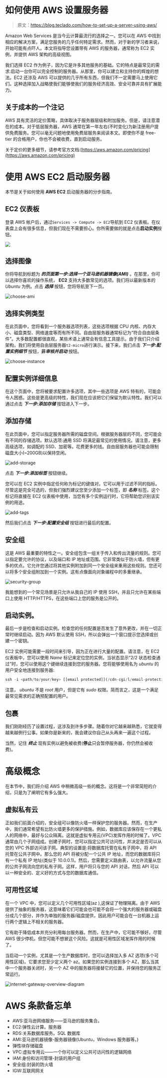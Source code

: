 # 如何使用 AWS 设置服务器

> 原文：<https://blog.teclado.com/how-to-set-up-a-server-using-aws/>

Amazon Web Services 是当今云计算最流行的选择之一。您可以在 AWS 中找到相应的解决方案，满足您服务的几乎任何特定需求。然而，对于新的学习者来说，开始可能有点吓人。本文将指导您设置带有 AWS 的服务器，通常称为 EC2 实例，并提供 AWS 架构的高级视图。

我们选择 EC2 作为例子，因为它是许多其他服务的基础。它的特点是最常见的需求:启动一台你可以完全控制的服务器。从那里，你可以建立和主持你的辉煌的想法。EC2 还涉及 AWS 可以提供的几乎所有东西，但我们不一定需要马上使用它们。这种选择加入战略使我们能够使我们的服务经济高效、安全可靠并具有扩展能力。

## 关于成本的一个注记

AWS 具有灵活的定价策略，具体取决于服务器层级和附加服务。但是，请注意潜在的成本。对于低层服务器，AWS 通常在第一年左右(不时变化)为新注册用户提供免费服务。您可以毫无问题地使用免费层服务来阅读本文。即使你不是 free-tier 的合格用户，你也不会被收费，直到启动服务。

关于定价的更多细节，请参考官方文档:[https://aws.amazon.com/pricing](https://aws.amazon.com/pricing)

# 使用 AWS EC2 启动服务器

本节是关于如何使用 **AWS EC2** 启动服务器的分步指南。

## EC2 仪表板

登录 AWS 帐户后，通过`Services -> Compute -> EC2`导航到 EC2 仪表板。在仪表盘上会有很多信息，但我们现在不需要担心。你所需要做的就是点击**启动实例**按钮。

![](img/5ab0c07d6b4251ad1f8f1b50796ee755.png)

## 选择图像

你将导航到标题为 ***的页面第一步:选择一个亚马逊机器镜像(AMI)*** 。在那里，你可以选择你喜欢的操作系统， **EC2** 支持大多数常见的选项。我们将以最新版本的 *Ubuntu* 为例。点击 ***选择*** 按钮，您将导航至下一页。

![choose-ami](img/58c6672201d531681336fb79d8c32678.png)

## 选择实例类型

在此页面中，您将看到一个服务器选项列表，这些选项根据 CPU 内核、内存大小、磁盘类型、网络速度等而有所不同。自由层服务器通常标记为“符合自由层条件”。大多数配置都很直观，某些术语上通常会有信息工具提示。由于我们只介绍架构，我们将使用自由层服务器`t2-micro`进行演示。接下来，我们点击 ***下一步:配置实例细节*** 按钮，**非*****审核并启动*** 按钮。

![choose-instance](img/8dc6f64fadbe623667bc894db64cc980.png)

## 配置实例详细信息

在这个页面中，您将被要求配置许多选项，其中一些选项是 AWS 特有的，可能会令人困惑。这些是更高级的特性，我们现在应该把它们保留为默认特性。我们可以通过点击 ***下一步:添加存储*** 按钮进入下一步。

## 添加存储

在此页面中，您可以指定服务器所需的磁盘空间。根据服务器层的不同，您可能会有不同的存储选项。默认选项:通用 SSD 将满足最常见的使用情况。请注意，更多高级选项，如调配的 SSD、加密等。花费更多的钱。自由层服务器也可能会限制磁盘大小(~200GB)以保持空闲。

![add-storage](img/67e47196aa68ac5443b845ed857645fd.png)

点击 ***下一步:添加标签*** 按钮继续。

您可以在 EC2 实例中指定任何称为标记的键值对。它可以用于过滤不同的指标。尽管这是完全可选的，但我们强烈建议您至少添加一个标签，即 ***名称*** 标签。这个标记将直接在 EC2 仪表板中使用，当您有多个实例运行时，它将帮助您识别该实例的用途。

![add-tags](img/430890626c2610f4dcefddd83cb61fa7.png)

然后我们点击 ***下一步:配置安全组*** 按钮进行最后的配置。

## 安全组

这是 AWS 最重要的特性之一。安全组包含一组关于传入和传出流量的规则。您可以指定要允许的协议，以及端口和 IP 地址或范围。它非常类似于防火墙，但有更多的优点。它允许您通过将其他实例附加到同一个安全组来重用这些规则。您还可以将多个安全组附加到一个实例。这有点像面向对象编程中的多重继承。

![security-group](img/00a17fa5079c6d777545bc9c93c90333.png)

我能想到的一个常见场景是只允许从我自己的 IP 使用 SSH，并且只允许在某些端口上使用 HTTP/HTTPS，在这些端口上您的服务是公开的。

## 启动实例。

最后一步是检查和启动实例。检查您的任何配置是否发生了意外更改，并在一切正常时继续启动。因为 AWS 默认使用 SSH，所以会弹出一个窗口提示您选择或创建一个密钥。

EC2 实例可能需要一段时间来引导，因为正在进行大量的配置。请注意，在 EC2 仪表板中，您可以使用 *Name* 标记来定位您的实例，当状态显示“2/2 状态检查通过”时，您可以使用这个键继续连接到您的服务器。您将能够使用名为 *ubuntu* 的用户安全地连接到服务器:

```py
ssh -i <path/to/your/key> [[email protected]](/cdn-cgi/l/email-protection)<ip> 
```

注意， *ubuntu* 不是 *root* 用户，但是它有 *sudo* 权限。简而言之，这是一个满足最常见需求的正确预配置的用户。

## 包裹

我们刚刚经历了设置过程，这涉及到许多步骤。随着你对它越来越熟悉，它就变得越来越例行公事。如果你是新来的，我会建议你自己从头再来一遍这个过程。

当然，记住 ***终止*** 现有实例以避免被收费(**停止**只会暂停服务器，你仍然会被收费)。

# 高级概念

在本节中，我们将介绍 AWS 中稍微高级一些的概念。这将是一个非常简短的介绍，只是为了阐明它有多么强大。

## 虚拟私有云

正如我们前面介绍的，安全组可以像防火墙一样保护您的服务器。然而，在生产中，我们通常希望有比防火墙更多的保护措施。例如，数据库应该保存在一个更私人的网络中，最好与公众隔离。这就是虚拟专用云(VPC)发挥作用的时候了。VPC 通常由几个子网组成。创建子网时，您可以指定公共可访问性，并决定是否可以从您的 VPC 外部访问该子网。典型的设置是:将数据库托管在私有子网中，将 API 托管在公共子网中。那么您的 API 将被分配一个公共 IP 地址，而您的数据库将只有一个私有 IP 地址(类似于 10.0.0.1)。然后，您需要定义路由表，以允许流量从您的公共子网流向您的私有子网。这样，用户将只与您的 API 对话，然后 API 可以以一种安全的、定义好的方式与您的数据库通信。

## 可用性区域

在一个 VPC 中，您可以定义几个可用性区域(az ),这保证了物理隔离。由于 AWS 提供了抽象的服务器，这意味着它们可能会也可能不会将一个强大的服务器或磁盘分成几个部分，并作为单独的服务器/磁盘提供，因此用户可能会在一台机器上运行两个逻辑上不相关的服务器。

它有助于降低成本并充分利用每台服务器。然而，在生产中，它可能不够好。尽管 AWS 很少停机，但您可能不想冒这个风险。这就是可用性区域发挥作用的时候了。

当启动一个实例，尤其是一个生产数据库时，您可以选择加入多 AZ 选项(多个可用性区域)。它要求您至少定义两个 az。如果您的实例连接到多个 AZ，那么当其中一个服务器关闭时，另一个 AZ 中的服务器将接替它的位置，并保持您的服务正常运行。

![internet-gateway-overview-diagram](img/531f314e6a582e0ba1f0186fbf38c9f5.png)

# AWS 条款备忘单

*   AWS:亚马逊网络服务——亚马逊的服务集合。
*   EC2:弹性云计算。服务器
*   RDS:关系数据库服务。SQL 数据库
*   AMI:亚马逊机器镜像-服务器镜像(Ubuntu，Windows 服务器等。)
*   弹性块存储磁盘
*   VPC:虚拟专用云——一个你可以定义公共可访问性的逻辑网络
*   IAM:身份和访问管理-封装的用户组
*   安全组:封装的防火墙
*   IGW:互联网网关